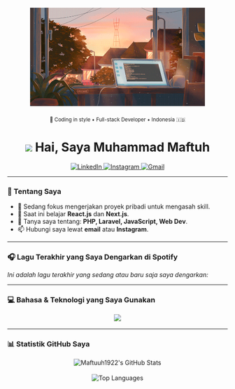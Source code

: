 <p align="center">
  <img src="https://raw.githubusercontent.com/Maftuuh1922/Maftuuh1922/main/download.gif" width="400" />
</p>

<p align="center">
  <sub>🎨 Coding in style • Full-stack Developer • Indonesia 🇮🇩</sub>
</p>

<h1 align="center">
  <img src="https://raw.githubusercontent.com/Maftuuh1922/Maftuuh1922/main/assets/Hi.gif" width="30px">
  Hai, Saya Muhammad Maftuh
</h1>

<p align="center">
  <a href="https://linkedin.com/in/NAMA_PENGGUNA_LINKEDIN" target="_blank">
    <img src="https://img.shields.io/badge/LinkedIn-0077B5?style=for-the-badge&logo=linkedin&logoColor=white" alt="LinkedIn"/>
  </a>
  <a href="https://instagram.com/haduhkk" target="_blank">
    <img src="https://img.shields.io/badge/Instagram-E4405F?style=for-the-badge&logo=instagram&logoColor=white" alt="Instagram"/>
  </a>
  <a href="mailto:maftuhade123@gmail.com" target="_blank">
    <img src="https://img.shields.io/badge/Gmail-D14836?style=for-the-badge&logo=gmail&logoColor=white" alt="Gmail"/>
  </a>
</p>

---

### 🚀 Tentang Saya
- 🔭 Sedang fokus mengerjakan proyek pribadi untuk mengasah skill.
- 🌱 Saat ini belajar **React.js** dan **Next.js**.
- 💬 Tanya saya tentang: **PHP, Laravel, JavaScript, Web Dev**.
- 📫 Hubungi saya lewat **email** atau **Instagram**.

---

### 🎧 Lagu Terakhir yang Saya Dengarkan di Spotify

_Ini adalah lagu terakhir yang sedang atau baru saja saya dengarkan:_

<!--START_SECTION:spotify-->
<!--END_SECTION:spotify-->

---

### 💻 Bahasa & Teknologi yang Saya Gunakan
<p align="center">
  <a href="https://skillicons.dev">
    <img src="https://skillicons.dev/icons?i=html,css,js,bootstrap,tailwind,php,laravel,mysql,git,github,vscode,figma&perline=6" />
  </a>
</p>

---

### 📊 Statistik GitHub Saya
<p align="center">
  <img align="center" src="https://github-readme-stats.vercel.app/api?username=Maftuuh1922&show_icons=true&locale=id&theme=tokyonight&count_private=true" alt="Maftuuh1922's GitHub Stats" />
  <br/><br/>
  <img align="center" src="https://github-readme-stats.vercel.app/api/top-langs?username=Maftuuh1922&locale=id&layout=compact&theme=tokyonight" alt="Top Languages" />
</p>
